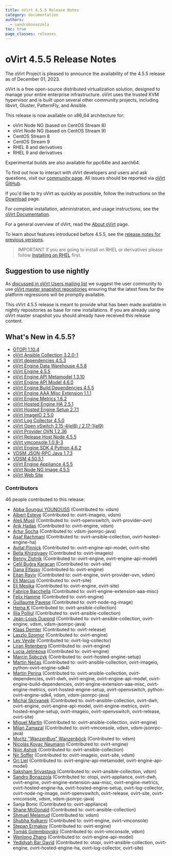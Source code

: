 ```yaml
---
title: oVirt 4.5.5 Release Notes
category: documentation
authors:
  - sandrobonazzola
toc: true
page_classes: releases
---
```



# oVirt 4.5.5 Release Notes

The oVirt Project is pleased to announce the availability of the 4.5.5 release as of December 01, 2023.

oVirt is a free open-source distributed virtualization solution,
designed to manage your entire enterprise infrastructure.
oVirt uses the trusted KVM hypervisor and is built upon several other community
projects, including libvirt, Gluster, PatternFly, and Ansible.

This release is now available on x86_64 architecture for:

* oVirt Node NG (based on CentOS Stream 8)
* oVirt Node NG (based on CentOS Stream 9)
* CentOS Stream 8
* CentOS Stream 9
* RHEL 8 and derivatives
* RHEL 9 and derivatives

Experimental builds are also available for ppc64le and aarch64.

To find out how to interact with oVirt developers and users and ask questions,
visit our [community page](/community/).
All issues should be reported via [oVirt GitHub](https://github.com/oVirt).

If you'd like to try oVirt as quickly as possible, follow the instructions on
the [Download](/download/) page.

For complete installation, administration, and usage instructions, see
the [oVirt Documentation](/documentation/).

For a general overview of oVirt, read the [About oVirt](/community/about.html)
page.

To learn about features introduced before 4.5.5, see the
[release notes for previous versions](/documentation/#previous-release-notes).

> IMPORTANT
> If you are going to install on RHEL or derivatives please follow [Installing on RHEL](/download/install_on_rhel.html) first.

## Suggestion to use nightly

As [discussed in oVirt Users mailing list](https://lists.ovirt.org/hyperkitty/list/users@ovirt.org/thread/DMCC5QCHL6ECXN674JOLABH36U2LVJLJ/)
we suggest the user community to use [oVirt master snapshot repositories](/develop/dev-process/install-nightly-snapshot.html)
ensuring that the latest fixes for the platform regressions will be promptly available.

This oVirt 4.5.5 release is meant to provide what has been made available in nightly repositories as base for new installations.
If you are already using oVirt master snapshot you should already have received this release content.

## What's New in 4.5.5?

* [OTOPI 1.10.4](https://github.com/oVirt/otopi/releases/tag/otopi-1.10.4)
* [oVirt Ansible Collection 3.2.0-1](https://github.com/oVirt/ovirt-ansible-collection/releases/tag/3.2.0-1)
* [oVirt dependencies 4.5.3](https://github.com/oVirt/ovirt-dependencies/releases/tag/ovirt-dependencies-4.5.3)
* [oVirt Engine Data Warehouse 4.5.8](https://github.com/oVirt/ovirt-dwh/releases/tag/ovirt-engine-dwh-4.5.8)
* [oVirt Engine 4.5.5](https://github.com/oVirt/ovirt-engine/releases/tag/ovirt-engine-4.5.5)
* [oVirt Engine API Metamodel 1.3.10](https://github.com/oVirt/ovirt-engine-api-metamodel/releases/tag/1.3.10)
* [oVirt Engine API Model 4.6.0](https://github.com/oVirt/ovirt-engine-api-model/releases/tag/4.6.0)
* [oVirt Engine Build Dependencies 4.5.5](https://github.com/oVirt/ovirt-engine-build-dependencies/releases/tag/ovirt-engine-build-dependencies-4.5.5)
* [oVirt Engine AAA Misc Extension 1.1.1](https://github.com/oVirt/ovirt-engine-extension-aaa-misc/releases/tag/ovirt-engine-extension-aaa-misc-1.1.1)
* [oVirt Engine Metrics 1.6.2](https://github.com/oVirt/ovirt-engine-metrics/releases/tag/ovirt-engine-metrics-1.6.2)
* [oVirt Hosted Engine HA 2.5.1](https://github.com/oVirt/ovirt-hosted-engine-ha/releases/tag/v2.5.1)
* [oVirt Hosted Engine Setup 2.7.1](https://github.com/oVirt/ovirt-hosted-engine-setup/releases/tag/ovirt-hosted-engine-setup-2.7.1)
* [oVirt ImageIO 2.5.0](https://github.com/oVirt/ovirt-imageio/releases/tag/v2.5.0)
* [oVirt Log Collector 4.5.0](https://github.com/oVirt/ovirt-log-collector/releases/tag/ovirt-log-collector-4.5.0)
* [oVirt Open vSwitch 2.15-4(el8) / 2.17-1(el9)](https://github.com/oVirt/ovirt-openvswitch/compare/2.15-2...97dde4dcb91478ff8290518dd612ac0b050cfca1)
* [oVirt Provider OVN 1.2.36](https://github.com/oVirt/ovirt-provider-ovn/releases/tag/1.2.36)
* [oVirt Release Host Node 4.5.5](https://github.com/oVirt/ovirt-release/releases/tag/ovirt-release-host-node-4.5.5-1)
* [oVirt vmconsole 1.0.9-3](https://github.com/oVirt/ovirt-vmconsole/compare/v1.0.9...9c67ce6069a7742813e160a4ab4298429af85d9c)
* [oVirt Engine SDK 4 Python 4.6.2](https://github.com/oVirt/python-ovirt-engine-sdk4/releases/tag/4.6.2)
* [VDSM JSON-RPC Java 1.7.3](https://github.com/oVirt/vdsm-jsonrpc-java/releases/tag/v1.7.3)
* [VDSM 4.50.5.1](https://github.com/oVirt/vdsm/releases/tag/v4.50.5.1)
* [oVirt Engine Appliance 4.5.5](https://github.com/oVirt/ovirt-appliance/releases/tag/ovirt-engine-appliance-4.5.5)
* [oVirt Node NG Image 4.5.5](https://github.com/oVirt/ovirt-node-ng-image/releases/tag/ovirt-node-ng-image-4.5.5)
* [oVirt Web Site](https://github.com/oVirt/ovirt-site/compare/6e92d19b385ae1a9e175e858daa41237d44fcde2...a5a801193a1ea7ab24be7b6f7fa6759f1e2b7fa2)

### Contributors

46 people contributed to this release:

* [Abba Soungui YOUNOUSS](https://github.com/yasalos) (Contributed to: vdsm)
* [Albert Esteve](https://github.com/aesteve-rh) (Contributed to: ovirt-imageio, vdsm)
* [Aleš Musil](https://github.com/almusil) (Contributed to: ovirt-openvswitch, ovirt-provider-ovn)
* [Arik Hadas](https://github.com/ahadas) (Contributed to: ovirt-engine, vdsm)
* [Artur Socha](https://github.com/arso) (Contributed to: vdsm-jsonrpc-java)
* [Asaf Rachmani](https://github.com/arachmani) (Contributed to: ovirt-ansible-collection, ovirt-hosted-engine-ha)
* [Avital Pinnick](https://github.com/apinnick) (Contributed to: ovirt-engine-api-model, ovirt-site)
* [Bella Khizgiyaev](https://github.com/bkhizgiy) (Contributed to: ovirt-imageio)
* [Benny Zlotnik](https://github.com/bennyz) (Contributed to: ovirt-engine, ovirt-engine-api-model)
* [Celil Buğra Karacan](https://github.com/cbugk) (Contributed to: ovirt-site)
* [Dana Elfassy](https://github.com/dangel101) (Contributed to: ovirt-engine)
* [Eitan Raviv](https://github.com/erav) (Contributed to: ovirt-engine, ovirt-provider-ovn, vdsm)
* [Eli Marcus](https://github.com/emarcusRH) (Contributed to: ovirt-site)
* [Eli Mesika](https://github.com/emesika) (Contributed to: ovirt-engine, ovirt-site)
* [Fabrice Bacchella](https://github.com/fbacchella) (Contributed to: ovirt-engine-extension-aaa-misc)
* [Felix Hamme](https://github.com/betanummeric) (Contributed to: ovirt-engine)
* [Guillaume Pavese](https://github.com/gpavinteractiv) (Contributed to: ovirt-node-ng-image)
* [Hema K](https://github.com/hemak88) (Contributed to: ovirt-ansible-collection)
* [Illia Polliul](https://github.com/ilush) (Contributed to: ovirt-ansible-collection)
* [Jean-Louis Dupond](https://github.com/dupondje) (Contributed to: ovirt-ansible-collection, ovirt-engine, vdsm, vdsm-jsonrpc-java)
* [Klaas Demter](https://github.com/Klaas) (Contributed to: ovirt-release)
* [Laszlo Szomor](https://github.com/lszomor) (Contributed to: ovirt-engine)
* [Lev Veyde](https://github.com/lveyde) (Contributed to: ovirt-log-collector)
* [Liran Rotenberg](https://github.com/liranr23) (Contributed to: ovirt-engine)
* [Lucia Jelinkova](https://github.com/ljelinkova) (Contributed to: ovirt-engine)
* [Marcin Sobczyk](https://github.com/tinez) (Contributed to: ovirt-hosted-engine-setup)
* [Martin Nečas](https://github.com/mnecas) (Contributed to: ovirt-ansible-collection, ovirt-imageio, python-ovirt-engine-sdk4)
* [Martin Perina](https://github.com/mwperina) (Contributed to: ovirt-ansible-collection, ovirt-dependencies, ovirt-dwh, ovirt-engine, ovirt-engine-api-model,
  ovirt-engine-build-dependencies, ovirt-engine-extension-aaa-misc, ovirt-engine-metrics, ovirt-hosted-engine-setup, ovirt-openvswitch, python-ovirt-engine-sdk4, vdsm, vdsm-jsonrpc-java)
* [Michal Skrivanek](https://github.com/michalskrivanek) (Contributed to: ovirt-ansible-collection, ovirt-dwh, ovirt-engine, ovirt-engine-api-model,
  ovirt-engine-metrics, ovirt-hosted-engine-setup, ovirt-imageio, ovirt-openvswitch, ovirt-release, ovirt-site)
* [Miguel Martin](https://github.com/mmartinv) (Contributed to: ovirt-ansible-collection, ovirt-engine)
* [Milan Zamazal](https://github.com/mz-pdm) (Contributed to: ovirt-vmconsole, vdsm, vdsm-jsonrpc-java)
* [Moritz "WanzenBug" Wanzenböck](https://github.com/WanzenBug) (Contributed to: vdsm)
* [Nicolás Kovac Neumann](https://github.com/nkovacne) (Contributed to: ovirt-engine)
* [Nijin Ashok](https://github.com/nijinashok) (Contributed to: ovirt-ansible-collection)
* [Nir Soffer](https://github.com/nirs) (Contributed to: ovirt-imageio, ovirt-site, vdsm)
* [Ori Liel](https://github.com/oliel) (Contributed to: ovirt-engine-api-metamodel, ovirt-engine-api-model)
* [Saksham Srivastava](https://github.com/saksham-oracle) (Contributed to: ovirt-ansible-collection, vdsm)
* [Sandro Bonazzola](https://github.com/sandrobonazzola) (Contributed to: otopi, ovirt-appliance, ovirt-dwh, ovirt-engine, ovirt-engine-extension-aaa-misc, ovirt-engine-metrics,
  ovirt-hosted-engine-ha, ovirt-hosted-engine-setup, ovirt-log-collector, ovirt-node-ng-image, ovirt-openvswitch, ovirt-release, ovirt-site, ovirt-vmconsole, vdsm, vdsm-jsonrpc-java)
* Sanja Bonic (Contributed to: ovirt-appliance)
* [Shane McDonald](https://github.com/shanemcd) (Contributed to: ovirt-ansible-collection)
* [Shmuel Melamud](https://github.com/smelamud) (Contributed to: vdsm)
* [Shubha Kulkarni](https://github.com/shubhaOracle) (Contributed to: ovirt-engine, ovirt-vmconsole)
* [Stepan Ermakov](https://github.com/sermakov-orion) (Contributed to: ovirt-engine)
* [Tomáš Golembiovský](https://github.com/nyoxi) (Contributed to: ovirt-vmconsole, vdsm)
* [Wenlong Zhang](https://github.com/zhangwenlong8911) (Contributed to: ovirt-engine-api-model)
* [Yedidyah Bar David](https://github.com/didib) (Contributed to: otopi, ovirt-ansible-collection, ovirt-engine, ovirt-hosted-engine-ha, ovirt-log-collector, ovirt-site)
